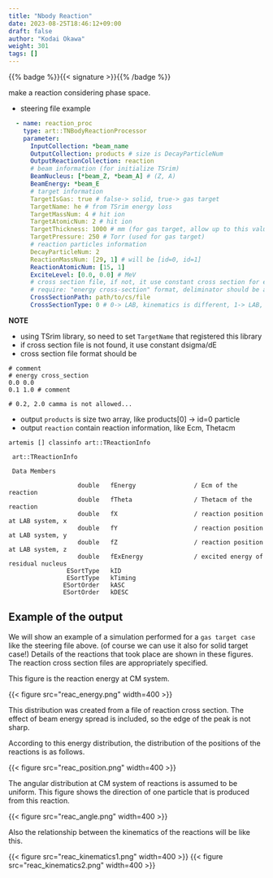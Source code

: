 ```yaml
---
title: "Nbody Reaction"
date: 2023-08-25T18:46:12+09:00
draft: false
author: "Kodai Okawa"
weight: 301
tags: []
---
```


{{% badge %}}{{< signature >}}{{% /badge %}}

make a reaction considering phase space.

- steering file example

```yaml { wrap="false" }
  - name: reaction_proc
    type: art::TNBodyReactionProcessor
    parameter:
      InputCollection: *beam_name
      OutputCollection: products # size is DecayParticleNum
      OutputReactionCollection: reaction
      # beam information (for initialize TSrim)
      BeamNucleus: [*beam_Z, *beam_A] # (Z, A)
      BeamEnergy: *beam_E
      # target information
      TargetIsGas: true # false-> solid, true-> gas target
      TargetName: he # from TSrim energy loss
      TargetMassNum: 4 # hit ion
      TargetAtomicNum: 2 # hit ion
      TargetThickness: 1000 # mm (for gas target, allow up to this value)
      TargetPressure: 250 # Torr (used for gas target)
      # reaction particles information
      DecayParticleNum: 2
      ReactionMassNum: [29, 1] # will be [id=0, id=1]
      ReactionAtomicNum: [15, 1]
      ExciteLevel: [0.0, 0.0] # MeV
      # cross section file, if not, it use constant cross section for energy
      # require: "energy cross-section" format, deliminator should be a space ' '
      CrossSectionPath: path/to/cs/file
      CrossSectionType: 0 # 0-> LAB, kinematics is different, 1-> LAB, kinematics is same, 2-> CM

```

**NOTE**

- using TSrim library, so need to set `TargetName` that registered this library
- if cross section file is not found, it use constant dsigma/dE
- cross section file format should be

```text
# comment
# energy cross_section
0.0 0.0
0.1 1.0 # comment

# 0.2, 2.0 camma is not allowed...
```

- output `products` is size two array, like products[0] -> id=0 particle
- output `reaction` contain reaction information, like Ecm, Thetacm

```shell { wrap="false" }
artemis [] classinfo art::TReactionInfo

 art::TReactionInfo

 Data Members

                   double   fEnergy                / Ecm of the reaction
                   double   fTheta                 / Thetacm of the reaction
                   double   fX                     / reaction position at LAB system, x
                   double   fY                     / reaction position at LAB system, y
                   double   fZ                     / reaction position at LAB system, z
                   double   fExEnergy              / excited energy of residual nucleus
                ESortType   kID                                        
                ESortType   kTiming                                    
               ESortOrder   kASC                                       
               ESortOrder   kDESC   
```

## Example of the output

We will show an example of a simulation performed for a `gas target case` like the steering file above. (of course we can use it also for solid target case!)
Details of the reactions that took place are shown in these figures.
The reaction cross section files are appropriately specified.

This figure is the reaction energy at CM system.

{{< figure src="reac_energy.png" width=400 >}}

This distribution was created from a file of reaction cross section.
The effect of beam energy spread is included, so the edge of the peak is not sharp.

According to this energy distribution, the distribution of the positions of the reactions is as follows.

{{< figure src="reac_position.png" width=400 >}}

The angular distribution at CM system of reactions is assumed to be uniform.
This figure shows the direction of one particle that is produced from this reaction.

{{< figure src="reac_angle.png" width=400 >}}

Also the relationship between the kinematics of the reactions will be like this.

{{< figure src="reac_kinematics1.png" width=400 >}}
{{< figure src="reac_kinematics2.png" width=400 >}}
